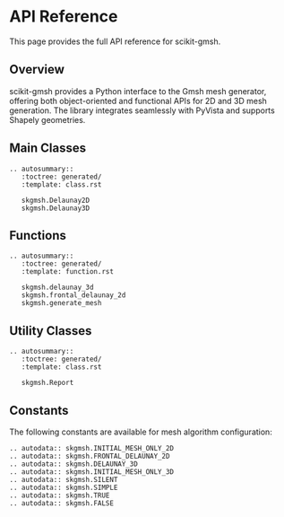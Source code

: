 # API Reference

This page provides the full API reference for scikit-gmsh.

## Overview

scikit-gmsh provides a Python interface to the Gmsh mesh generator, offering both object-oriented and functional APIs for 2D and 3D mesh generation. The library integrates seamlessly with PyVista and supports Shapely geometries.

## Main Classes

```{eval-rst}
.. autosummary::
   :toctree: generated/
   :template: class.rst
   
   skgmsh.Delaunay2D
   skgmsh.Delaunay3D
```

## Functions

```{eval-rst}
.. autosummary::
   :toctree: generated/
   :template: function.rst
   
   skgmsh.delaunay_3d
   skgmsh.frontal_delaunay_2d
   skgmsh.generate_mesh
```

## Utility Classes

```{eval-rst}
.. autosummary::
   :toctree: generated/
   :template: class.rst
   
   skgmsh.Report
```


## Constants

The following constants are available for mesh algorithm configuration:

```{eval-rst}
.. autodata:: skgmsh.INITIAL_MESH_ONLY_2D
.. autodata:: skgmsh.FRONTAL_DELAUNAY_2D
.. autodata:: skgmsh.DELAUNAY_3D
.. autodata:: skgmsh.INITIAL_MESH_ONLY_3D
.. autodata:: skgmsh.SILENT
.. autodata:: skgmsh.SIMPLE
.. autodata:: skgmsh.TRUE
.. autodata:: skgmsh.FALSE
```